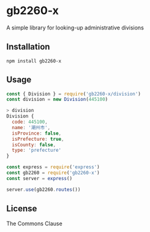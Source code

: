 gb2260-x
========

A simple library for looking-up administrative divisions

Installation
------------

```
npm install gb2260-x
```

Usage
-----

```javascript
const { Division } = require('gb2260-x/division')
const division = new Division(445100)
```

```javascript
> division
Division {
  code: 445100,
  name: '潮州市',
  isProvince: false,
  isPrefecture: true,
  isCounty: false,
  type: 'prefecture'
}
```

```javascript
const express = require('express')
const gb2260 = require('gb2260-x')
const server = express()
```

```javascript
server.use(gb2260.routes())
```

License
-------

The Commons Clause
